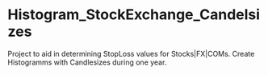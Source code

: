 # Histogram_StockExchange_Candelsizes
Project to aid in determining StopLoss values for Stocks|FX|COMs.  Create Histogramms with Candlesizes during one year. 
